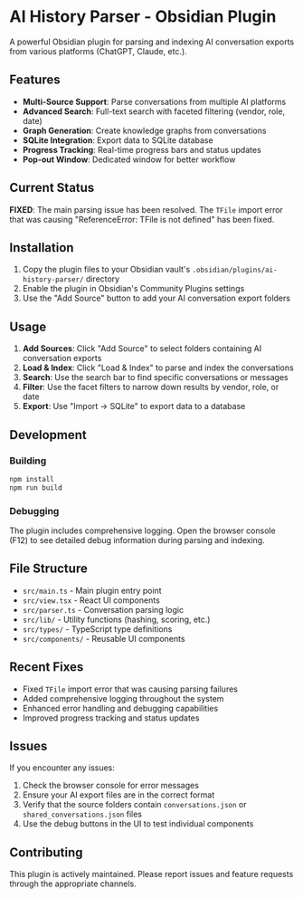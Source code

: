 # AI History Parser - Obsidian Plugin

A powerful Obsidian plugin for parsing and indexing AI conversation exports from various platforms (ChatGPT, Claude, etc.).

## Features

- **Multi-Source Support**: Parse conversations from multiple AI platforms
- **Advanced Search**: Full-text search with faceted filtering (vendor, role, date)
- **Graph Generation**: Create knowledge graphs from conversations
- **SQLite Integration**: Export data to SQLite database
- **Progress Tracking**: Real-time progress bars and status updates
- **Pop-out Window**: Dedicated window for better workflow

## Current Status

**FIXED**: The main parsing issue has been resolved. The `TFile` import error that was causing "ReferenceError: TFile is not defined" has been fixed.

## Installation

1. Copy the plugin files to your Obsidian vault's `.obsidian/plugins/ai-history-parser/` directory
2. Enable the plugin in Obsidian's Community Plugins settings
3. Use the "Add Source" button to add your AI conversation export folders

## Usage

1. **Add Sources**: Click "Add Source" to select folders containing AI conversation exports
2. **Load & Index**: Click "Load & Index" to parse and index the conversations
3. **Search**: Use the search bar to find specific conversations or messages
4. **Filter**: Use the facet filters to narrow down results by vendor, role, or date
5. **Export**: Use "Import → SQLite" to export data to a database

## Development

### Building

```bash
npm install
npm run build
```

### Debugging

The plugin includes comprehensive logging. Open the browser console (F12) to see detailed debug information during parsing and indexing.

## File Structure

- `src/main.ts` - Main plugin entry point
- `src/view.tsx` - React UI components
- `src/parser.ts` - Conversation parsing logic
- `src/lib/` - Utility functions (hashing, scoring, etc.)
- `src/types/` - TypeScript type definitions
- `src/components/` - Reusable UI components

## Recent Fixes

- Fixed `TFile` import error that was causing parsing failures
- Added comprehensive logging throughout the system
- Enhanced error handling and debugging capabilities
- Improved progress tracking and status updates

## Issues

If you encounter any issues:

1. Check the browser console for error messages
2. Ensure your AI export files are in the correct format
3. Verify that the source folders contain `conversations.json` or `shared_conversations.json` files
4. Use the debug buttons in the UI to test individual components

## Contributing

This plugin is actively maintained. Please report issues and feature requests through the appropriate channels.